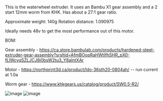 This is the waterwheel extruder. It uses an Bambu X1 gear assembly and a 2 start 12mm worm from KHK. Has about a 27:1 gear ratio.

Approximate weight: 140g
Rotation distance: 1.090975

Ideally needs 48v to get the most performance out of this motor.

BOM: 

Gear assembly - https://ca.store.bambulab.com/products/hardened-steel-extruder-gear-assembly?srsltid=AfmBOopRaHWtIfhSHR_pX0-fLlWcyqSZLJCJ8i0bsW2tu3_Y8aIntXAr

Motor - https://northprint3d.ca/product/ldo-36sth20-0804ah/  -- run current at 1.0a

Worm gear - https://www.khkgears.us/catalog/product/SW0.5-R2/

![image](https://github.com/user-attachments/assets/93f4bd31-be2c-4ea8-bd79-7a4482cc90b2)
![image](https://github.com/user-attachments/assets/066f7af3-aaeb-4c1d-90e8-38176fb1dcee)
